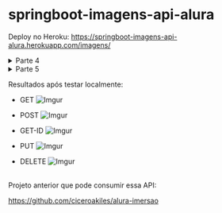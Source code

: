 # springboot-imagens-api-alura

Deploy no Heroku: https://springboot-imagens-api-alura.herokuapp.com/imagens/

<details>
<summary>Parte 4</summary>

## Desafios da parte 4

* Utilizar um DTO para traduzir um objeto (FEITO)

* Finalizar um CRUD (FEITO)

* Mudar o retorno do POST para o status 201 (FEITO)

* Criar um método PATCH que incremente um atributo a cada requisição

* Ordenar os objetos por algum atributo

---
</details>

<details>
<summary>Parte 5</summary>

## Desafios da parte 5

* Deploy na cloud da Oracle

* Gerar um bundle de stickers

* Criar um mecanismo de votação na API

---
</details>

Resultados após testar localmente:

* GET
![Imgur](https://i.imgur.com/bQSV4u4.png)

* POST
![Imgur](https://i.imgur.com/vlLLSYL.png)

* GET-ID
![Imgur](https://i.imgur.com/ej9Pv8k.png)

* PUT
![Imgur](https://i.imgur.com/aiG0RJQ.png)

* DELETE
![Imgur](https://i.imgur.com/4CtmqKQ.png)

<br>
Projeto anterior que pode consumir essa API:

https://github.com/ciceroakiles/alura-imersao
